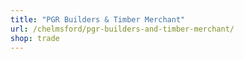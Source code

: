 ```yaml
---
title: "PGR Builders & Timber Merchant"
url: /chelmsford/pgr-builders-and-timber-merchant/
shop: trade
---
```

